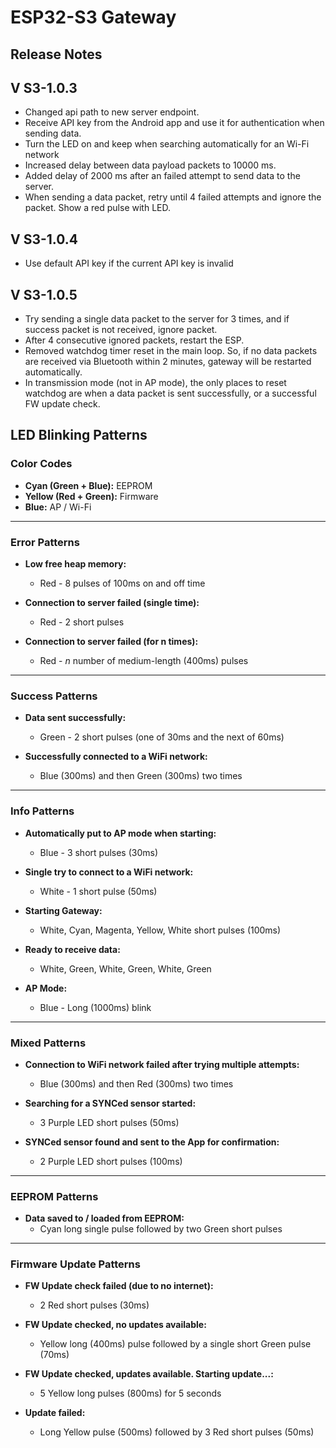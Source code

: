# ESP32-S3 Gateway

## Release Notes

## V S3-1.0.3

- Changed api path to new server endpoint.
- Receive API key from the Android app and use it for authentication when sending data.
- Turn the LED on and keep when searching automatically for an Wi-Fi network
- Increased delay between data payload packets to 10000 ms.
- Added delay of 2000 ms after an failed attempt to send data to the server.
- When sending a data packet, retry until 4 failed attempts and ignore the packet. Show a red pulse with LED.

## V S3-1.0.4

- Use default API key if the current API key is invalid

## V S3-1.0.5

- Try sending a single data packet to the server for 3 times, and if success packet is not received, ignore packet.
- After 4 consecutive ignored packets, restart the ESP.
- Removed watchdog timer reset in the main loop. So, if no data packets are received via Bluetooth within 2 minutes, gateway will be restarted automatically.
- In transmission mode (not in AP mode), the only places to reset watchdog are when a data packet is sent successfully, or a successful FW update check.

## LED Blinking Patterns

### Color Codes

- **Cyan (Green + Blue):** EEPROM
- **Yellow (Red + Green):** Firmware
- **Blue:** AP / Wi-Fi

---

### Error Patterns

- **Low free heap memory:**

  - Red - 8 pulses of 100ms on and off time

- **Connection to server failed (single time):**

  - Red - 2 short pulses

- **Connection to server failed (for n times):**
  - Red - _n_ number of medium-length (400ms) pulses

---

### Success Patterns

- **Data sent successfully:**

  - Green - 2 short pulses (one of 30ms and the next of 60ms)

- **Successfully connected to a WiFi network:**
  - Blue (300ms) and then Green (300ms) two times

---

### Info Patterns

- **Automatically put to AP mode when starting:**

  - Blue - 3 short pulses (30ms)

- **Single try to connect to a WiFi network:**

  - White - 1 short pulse (50ms)

- **Starting Gateway:**

  - White, Cyan, Magenta, Yellow, White short pulses (100ms)

- **Ready to receive data:**

  - White, Green, White, Green, White, Green

- **AP Mode:**
  - Blue - Long (1000ms) blink

---

### Mixed Patterns

- **Connection to WiFi network failed after trying multiple attempts:**

  - Blue (300ms) and then Red (300ms) two times

- **Searching for a SYNCed sensor started:**

  - 3 Purple LED short pulses (50ms)

- **SYNCed sensor found and sent to the App for confirmation:**
  - 2 Purple LED short pulses (100ms)

---

### EEPROM Patterns

- **Data saved to / loaded from EEPROM:**
  - Cyan long single pulse followed by two Green short pulses

---

### Firmware Update Patterns

- **FW Update check failed (due to no internet):**

  - 2 Red short pulses (30ms)

- **FW Update checked, no updates available:**

  - Yellow long (400ms) pulse followed by a single short Green pulse (70ms)

- **FW Update checked, updates available. Starting update...:**

  - 5 Yellow long pulses (800ms) for 5 seconds

- **Update failed:**
  - Long Yellow pulse (500ms) followed by 3 Red short pulses (50ms)
